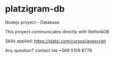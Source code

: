 # platzigram-db

Nodejs proyect - Database

This proyect communicates directly with RethinkDB

Skills applied: https://platzi.com/cursos/javascript

Any question? contact me +569 5109 8779
